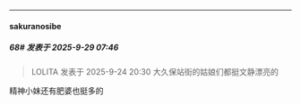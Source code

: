 ﻿
*****

####  sakuranosibe  
##### 68#       发表于 2025-9-29 07:46

<blockquote>LOLITA 发表于 2025-9-24 20:30
大久保站街的姑娘们都挺文静漂亮的</blockquote>
精神小妹还有肥婆也挺多的

